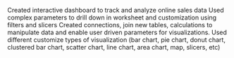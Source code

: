Created interactive dashboard to track and analyze online sales data
Used complex parameters to drill down in worksheet and customization using filters and slicers
Created connections, join new tables, calculations to manipulate data and enable user driven parameters for visualizations.
Used different customize types of visualization (bar chart, pie chart, donut chart, clustered bar chart, scatter chart, line chart,
area chart, map, slicers, etc)
